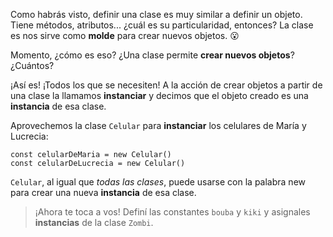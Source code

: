 Como habrás visto, definir una clase es muy similar a definir un objeto. Tiene métodos, atributos... ¿cuál es su particularidad, entonces? La clase es nos sirve como **molde** para crear nuevos objetos. :open_mouth:

Momento, ¿cómo es eso? ¿Una clase permite **crear nuevos objetos**? ¿Cuántos?

¡Así es! ¡Todos los que se necesiten! A la acción de crear objetos a partir de una clase la llamamos **instanciar** y decimos que el objeto creado es una **instancia** de esa clase.

Aprovechemos la clase `Celular` para **instanciar** los celulares de María y Lucrecia:

```wollok
const celularDeMaria = new Celular()
const celularDeLucrecia = new Celular()
```

`Celular`, al igual que _todas las clases_, puede usarse con la palabra new para crear una nueva **instancia** de esa clase.

> ¡Ahora te toca a vos! Definí las constantes `bouba` y `kiki` y asignales **instancias** de la clase `Zombi`.